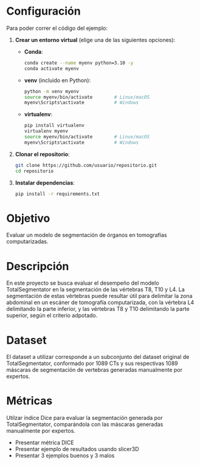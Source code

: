 # Configuración

Para poder correr el código del ejemplo:

1. **Crear un entorno virtual** (elige una de las siguientes opciones):

   - **Conda**:
     ```bash
     conda create --name myenv python=3.10 -y
     conda activate myenv
     ```

   - **venv** (incluido en Python):
     ```bash
     python -m venv myenv
     source myenv/bin/activate        # Linux/macOS
     myenv\Scripts\activate           # Windows
     ```

   - **virtualenv**:
     ```bash
     pip install virtualenv
     virtualenv myenv
     source myenv/bin/activate        # Linux/macOS
     myenv\Scripts\activate           # Windows
     ```

2. **Clonar el repositorio**:
   ```bash
   git clone https://github.com/usuario/repositorio.git
   cd repositorio

3. **Instalar dependencias**:
   ```bash
   pip install -r requirements.txt

# Objetivo
Evaluar un modelo de segmentación de órganos en tomografías computarizadas.

# Descripción
En este proyecto se busca evaluar el desempeño del modelo TotalSegmentator en la segmentación de las vértebras T8, T10 y L4. La segmentación de estas vértebras puede resultar útil para delimitar la zona abdominal en un escáner de tomografía computarizada, con la vértebra L4 delimitando la parte inferior, y las vértebras T8 y T10 delimitando la parte superior, según el criterio adpotado.

# Dataset
El dataset a utilizar corresponde a un subconjunto del dataset original de TotalSegmentator, conformado por 1089 CTs y sus respectivas 1089 máscaras de segmentación de vertebras generadas manualmente por expertos.


# Métricas
Utilzar índice Dice para evaluar la segmentación generada por TotalSegmentator, comparándola con las máscaras generadas manualmente por expertos.
- Presentar métrica DICE
- Presentar ejemplo de resultados usando slicer3D
- Presentar 3 ejemplos buenos y 3 malos
